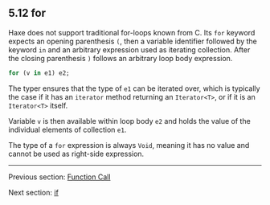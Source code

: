 ## 5.12 for

Haxe does not support traditional for-loops known from C. Its `for` keyword expects an opening parenthesis `(`, then a variable identifier followed by the keyword `in` and an arbitrary expression used as iterating collection. After the closing parenthesis `)` follows an arbitrary loop body expression.

```haxe
for (v in e1) e2;
```

The typer ensures that the type of `e1` can be iterated over, which is typically the case if it has an `iterator` method returning an `Iterator<T>`, or if it is an `Iterator<T>` itself.

Variable `v` is then available within loop body `e2` and holds the value of the individual elements of collection `e1`.

The type of a `for` expression is always `Void`, meaning it has no value and cannot be used as right-side expression.

---

Previous section: [Function Call](function_call.md)

Next section: [if](if.md)